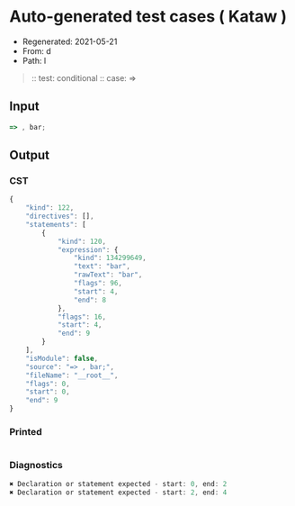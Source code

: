 # Auto-generated test cases ( Kataw )
- Regenerated: 2021-05-21
- From: d
- Path: l
> :: test: conditional
> :: case: =>
## Input

`````js
=> , bar;
`````
## Output

### CST

```javascript
{
    "kind": 122,
    "directives": [],
    "statements": [
        {
            "kind": 120,
            "expression": {
                "kind": 134299649,
                "text": "bar",
                "rawText": "bar",
                "flags": 96,
                "start": 4,
                "end": 8
            },
            "flags": 16,
            "start": 4,
            "end": 9
        }
    ],
    "isModule": false,
    "source": "=> , bar;",
    "fileName": "__root__",
    "flags": 0,
    "start": 0,
    "end": 9
}
```

### Printed

```javascript

```

### Diagnostics

```javascript
✖ Declaration or statement expected - start: 0, end: 2
✖ Declaration or statement expected - start: 2, end: 4

```

